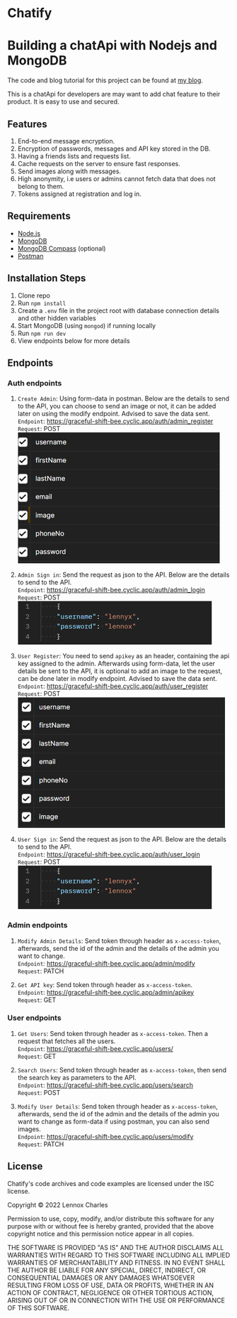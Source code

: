 # Chatify
# Building a chatApi with Nodejs and MongoDB

The code and blog tutorial for this project can be found at [my blog](https://lennyaiko.hashnode.dev/). 

This is a chatApi for developers are may want to add chat feature to their product. It is easy to use and secured.

## Features
1. End-to-end message encryption.
2. Encryption of passwords, messages and API key stored in the DB.
3. Having a friends lists and requests list.
4. Cache requests on the server to ensure fast responses.
5. Send images along with messages.
6. High anonymity, i.e users or admins cannot fetch data that does not belong to them.
7. Tokens assigned at registration and log in.

## Requirements

* [Node.js](http://nodejs.org/)
* [MongoDB](https://www.mongodb.com/)
* [MongoDB Compass](https://www.mongodb.com/products/compass) (optional)
* [Postman](https://www.postman.com/)

## Installation Steps

1. Clone repo
2. Run `npm install`
3. Create a `.env` file in the project root with database connection details and other hidden variables
4. Start MongoDB (using `mongod`) if running locally
5. Run `npm run dev`
6. View endpoints below for more details

## Endpoints

### Auth endpoints

1. `Create Admin`: Using form-data in postman. Below are the details to send to the API, you can choose to send an image or not, it can be added later on using the modify endpoint. Advised to save the data sent. <br />
`Endpoint`: https://graceful-shift-bee.cyclic.app/auth/admin_register <br />
`Request`: POST <br />
![create admin details](https://github.com/lennyAiko/ChatApi/blob/main/static/create-admin.png)

2. `Admin Sign in`: Send the request as json to the API. Below are the details to send to the API. <br />
`Endpoint`: https://graceful-shift-bee.cyclic.app/auth/admin_login <br />
`Request`: POST <br />
![log in admin details](https://github.com/lennyAiko/ChatApi/blob/main/static/login-admin.png)

3. `User Register`: You need to send `apikey` as an header, containing the api key assigned to the admin. Afterwards using form-data, let the user details be sent to the API, it is optional to add an image to the request, can be done later in modify endpoint. Advised to save the data sent. <br />
`Endpoint`: https://graceful-shift-bee.cyclic.app/auth/user_register <br />
`Request`: POST <br />
![user registration details](https://github.com/lennyAiko/ChatApi/blob/main/static/user-register.png) 

4. `User Sign in`: Send the request as json to the API. Below are the details to send to the API. <br />
`Endpoint`: https://graceful-shift-bee.cyclic.app/auth/user_login <br />
`Request`: POST <br />
![log in user details](https://github.com/lennyAiko/ChatApi/blob/main/static/login-admin.png)

### Admin endpoints

1. `Modify Admin Details`: Send token through header as `x-access-token`, afterwards, send the id of the admin and the details of the admin you want to change. <br />
`Endpoint`: https://graceful-shift-bee.cyclic.app/admin/modify <br />
`Request`: PATCH <br />

2. `Get API key`: Send token through header as `x-access-token`. <br />
`Endpoint`: https://graceful-shift-bee.cyclic.app/admin/apikey <br />
`Request`: GET <br />

### User endpoints

1. `Get Users`: Send token through header as `x-access-token`. Then a request that fetches all the users. <br />
`Endpoint`: https://graceful-shift-bee.cyclic.app/users/ <br />
`Request`: GET <br />

2. `Search Users`: Send token through header as `x-access-token`, then send the search key as parameters to the API. <br />
`Endpoint`: https://graceful-shift-bee.cyclic.app/users/search <br />
`Request`: POST <br />

3. `Modify User Details`: Send token through header as `x-access-token`, afterwards, send the id of the admin and the details of the admin you want to change as form-data if using postman, you can also send images. <br />
`Endpoint`: https://graceful-shift-bee.cyclic.app/users/modify <br />
`Request`: PATCH <br />

## License

Chatify's code archives and code examples are licensed under the ISC license.

Copyright © 2022 Lennox Charles

Permission to use, copy, modify, and/or distribute this software for any purpose with or without fee is hereby granted, provided that the above copyright notice and this permission notice appear in all copies.

THE SOFTWARE IS PROVIDED "AS IS" AND THE AUTHOR DISCLAIMS ALL WARRANTIES WITH REGARD TO THIS SOFTWARE INCLUDING ALL IMPLIED WARRANTIES OF MERCHANTABILITY AND FITNESS. IN NO EVENT SHALL THE AUTHOR BE LIABLE FOR ANY SPECIAL, DIRECT, INDIRECT, OR CONSEQUENTIAL DAMAGES OR ANY DAMAGES WHATSOEVER RESULTING FROM LOSS OF USE, DATA OR PROFITS, WHETHER IN AN ACTION OF CONTRACT, NEGLIGENCE OR OTHER TORTIOUS ACTION, ARISING OUT OF OR IN CONNECTION WITH THE USE OR PERFORMANCE OF THIS SOFTWARE.